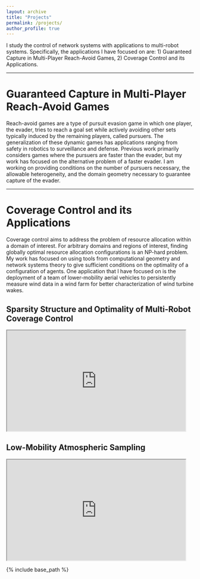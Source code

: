 ```yaml
---
layout: archive
title: "Projects"
permalink: /projects/
author_profile: true
---
```


I study the control of network systems with applications to multi-robot systems. Specifically, the applications I have focused on are: 1) Guaranteed Capture in Multi-Player Reach-Avoid Games, 2) Coverage Control and its Applications.


***
# Guaranteed Capture in Multi-Player Reach-Avoid Games

Reach-avoid games are a type of pursuit evasion game in which one player, the evader, tries to reach a goal set while actively avoiding other sets typically induced by the remaining players, called pursuers. The generalization of these dynamic games has applications ranging from safety in robotics to surveillance and defense. Previous work primarily considers games where the pursuers are faster than the evader, but my work has focused on the alternative problem of a faster evader. I am working on providing conditions on the number of pursuers necessary, the allowable heterogeneity, and the domain geometry necessary to guarantee capture of the evader. 

***
# Coverage Control and its Applications

Coverage control aims to address the problem of resource allocation within a domain of interest. For arbitrary domains and regions of interest, finding globally optimal resource allocation configurations is an NP-hard problem. My work has focused on using tools from computational geometry and network systems theory to give sufficient conditions on the optimality of a configuration of agents. One application that I have focused on is the deployment of a team of lower-mobility aerial vehicles to persistently measure wind data in a wind farm for better characterization of wind turbine wakes. 

## Sparsity Structure and Optimality of Multi-Robot Coverage Control
<iframe src="https://www.youtube.com/embed/Zpz-Co44Zyg" width="480" height="270" ></iframe>

<!-- <iframe src="https://www.youtube.com/embed/Hova4bMiVZg" width="480" height="270" ></iframe> -->

## Low-Mobility Atmospheric Sampling

<iframe src="https://www.youtube.com/embed/LY9-zRbFIK0" width="480" height="270" ></iframe>

<!-- <img src= "/images/foo-bar-identity-th.jpg" alt = "sample image"> -->

<!-- {% if author.googlescholar %}
  You can also find my articles on <u><a href="{{author.googlescholar}}">my Google Scholar profile</a>.</u>
{% endif %} -->

{% include base_path %}

<!-- {% for post in site.publications reversed %}
  {% include archive-single.html %}
{% endfor %} -->

